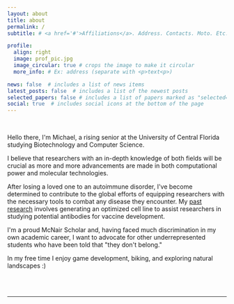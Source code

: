 ```yaml
---
layout: about
title: about
permalink: /
subtitle: # <a href='#'>Affiliations</a>. Address. Contacts. Moto. Etc.

profile:
  align: right
  image: prof_pic.jpg
  image_circular: true # crops the image to make it circular
  more_info: # Ex: address (separate with <p>text<p>)

news: false  # includes a list of news items
latest_posts: false  # includes a list of the newest posts
selected_papers: false # includes a list of papers marked as "selected={true}"
social: true  # includes social icons at the bottom of the page
---
```


<br>

Hello there, I'm Michael, a rising senior at the University of Central Florida studying Biotechnology and Computer Science.

I believe that researchers with an in-depth knowledge of both fields will be crucial as more and more advancements are made in both computational power and molecular technologies.

After losing a loved one to an autoimmune disorder, I've become determined to contribute to the global efforts of equipping researchers with the necessary tools to combat any disease they encounter. My [past research](/projects/msrp_general_2023/) involves generating an optimized cell line to assist researchers in studying potential antibodies for vaccine development.

I'm a proud McNair Scholar and, having faced much discrimination in my own academic career, I want to advocate for other underrepresented students who have been told that "they don't belong."

In my free time I enjoy game development, biking, and exploring natural landscapes :)



<br><br>







<hr>

